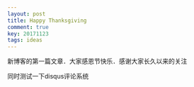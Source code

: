 ```yaml
---
layout: post
title: Happy Thanksgiving
comment: true
key: 20171123
tags: ideas
---
```


新博客的第一篇文章．大家感恩节快乐．感谢大家长久以来的关注

同时测试一下disqus评论系统



